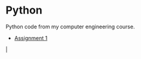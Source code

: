 # Python

Python code from my computer engineering course. 


* [Assignment 1](course%20assignment/assignment%201)

| 